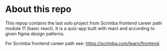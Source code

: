 # About this repo

This repop contains the last solo project from Scrimba frontend career path module 11 (basic react). It is a quiz-app built with react and according to given figma design patterns.

For Scrimba frontend career path see: https://scrimba.com/learn/frontend.
